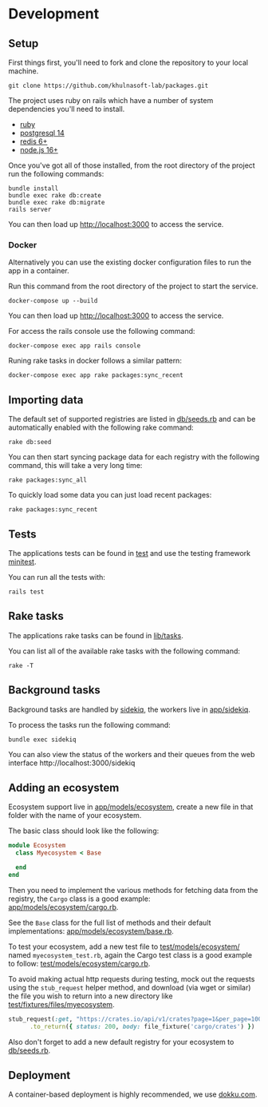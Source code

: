# Development

## Setup

First things first, you'll need to fork and clone the repository to your local machine.

`git clone https://github.com/khulnasoft-lab/packages.git`

The project uses ruby on rails which have a number of system dependencies you'll need to install. 

- [ruby](https://www.ruby-lang.org/en/documentation/installation/)
- [postgresql 14](https://www.postgresql.org/download/)
- [redis 6+](https://redis.io/download/)
- [node.js 16+](https://nodejs.org/en/download/)

Once you've got all of those installed, from the root directory of the project run the following commands:

```
bundle install
bundle exec rake db:create
bundle exec rake db:migrate
rails server
```

You can then load up [http://localhost:3000](http://localhost:3000) to access the service.

### Docker

Alternatively you can use the existing docker configuration files to run the app in a container.

Run this command from the root directory of the project to start the service.

`docker-compose up --build`

You can then load up [http://localhost:3000](http://localhost:3000) to access the service.

For access the rails console use the following command:

`docker-compose exec app rails console`

Runing rake tasks in docker follows a similar pattern:

`docker-compose exec app rake packages:sync_recent`

## Importing data

The default set of supported registries are listed in [db/seeds.rb](db/seeds.rb) and can be automatically enabled with the following rake command:

`rake db:seed`

You can then start syncing package data for each registry with the following command, this will take a very long time:

`rake packages:sync_all`

To quickly load some data you can just load recent packages:

`rake packages:sync_recent`

## Tests

The applications tests can be found in [test](test) and use the testing framework [minitest](https://github.com/minitest/minitest).

You can run all the tests with:

`rails test`

## Rake tasks

The applications rake tasks can be found in [lib/tasks](lib/tasks).

You can list all of the available rake tasks with the following command:

`rake -T`

## Background tasks 

Background tasks are handled by [sidekiq](https://github.com/mperham/sidekiq), the workers live in [app/sidekiq](app/sidekiq/).

To process the tasks run the following command:

`bundle exec sidekiq`

You can also view the status of the workers and their queues from the web interface http://localhost:3000/sidekiq


## Adding an ecosystem

Ecosystem support live in [app/models/ecosystem](app/models/ecosystem), create a new file in that folder with the name of your ecosystem.

The basic class should look like the following:

```ruby
module Ecosystem
  class Myecosystem < Base

  end
end
```

Then you need to implement the various methods for fetching data from the registry, the `Cargo` class is a good example: [app/models/ecosystem/cargo.rb](app/models/ecosystem/cargo.rb).

See the `Base` class for the full list of methods and their default implementations: [app/models/ecosystem/base.rb](app/models/ecosystem/base.rb).

To test your ecosystem, add a new test file to [test/models/ecosystem/](test/models/ecosystem/) named `myecosystem_test.rb`, again the Cargo test class is a good example to follow: [test/models/ecosystem/cargo.rb](test/models/ecosystem/cargo.rb).

To avoid making actual http requests during testing, mock out the requests using the `stub_request` helper method, and download (via wget or similar) the file you wish to return into a new directory like [test/fixtures/files/myecosystem](test/fixtures/files/myecosystem).

```ruby
stub_request(:get, "https://crates.io/api/v1/crates?page=1&per_page=100")
      .to_return({ status: 200, body: file_fixture('cargo/crates') })
```

Also don't forget to add a new default registry for your ecosystem to [db/seeds.rb](db/seeds.rb).

## Deployment

A container-based deployment is highly recommended, we use [dokku.com](https://dokku.com/).